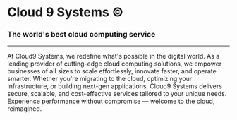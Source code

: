 # Cloud 9 Systems ©

### The world's best cloud computing service

---

At Cloud9 Systems, we redefine what's possible in the digital world. As a leading provider of cutting-edge cloud computing solutions, we empower businesses of all sizes to scale effortlessly, innovate faster, and operate smarter. Whether you're migrating to the cloud, optimizing your infrastructure, or building next-gen applications, Cloud9 Systems delivers secure, scalable, and cost-effective services tailored to your unique needs. Experience performance without compromise — welcome to the cloud, reimagined.
